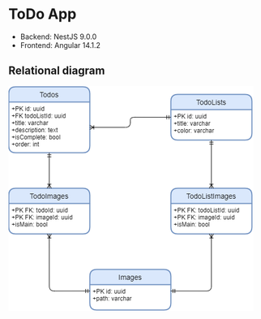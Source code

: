 # ToDo App

- Backend: NestJS 9.0.0
- Frontend: Angular 14.1.2

## Relational diagram

![](todo-app-diagram.png)
